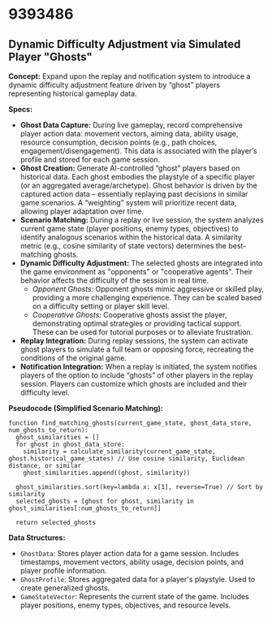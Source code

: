 # 9393486

## Dynamic Difficulty Adjustment via Simulated Player "Ghosts"

**Concept:** Expand upon the replay and notification system to introduce a dynamic difficulty adjustment feature driven by “ghost” players representing historical gameplay data.

**Specs:**

*   **Ghost Data Capture:** During live gameplay, record comprehensive player action data: movement vectors, aiming data, ability usage, resource consumption, decision points (e.g., path choices, engagement/disengagement). This data is associated with the player’s profile and stored for each game session.
*   **Ghost Creation:**  Generate AI-controlled “ghost” players based on historical data. Each ghost embodies the playstyle of a specific player (or an aggregated average/archetype). Ghost behavior is driven by the captured action data – essentially replaying past decisions in similar game scenarios.  A “weighting” system will prioritize recent data, allowing player adaptation over time.
*   **Scenario Matching:** During a replay or live session, the system analyzes current game state (player positions, enemy types, objectives) to identify analogous scenarios within the historical data.  A similarity metric (e.g., cosine similarity of state vectors) determines the best-matching ghosts.
*   **Dynamic Difficulty Adjustment:**  The selected ghosts are integrated into the game environment as "opponents" or "cooperative agents". Their behavior affects the difficulty of the session in real time. 
    *   *Opponent Ghosts:*  Opponent ghosts mimic aggressive or skilled play, providing a more challenging experience. They can be scaled based on a difficulty setting or player skill level.
    *   *Cooperative Ghosts:* Cooperative ghosts assist the player, demonstrating optimal strategies or providing tactical support. These can be used for tutorial purposes or to alleviate frustration.
*   **Replay Integration:**  During replay sessions, the system can activate ghost players to simulate a full team or opposing force, recreating the conditions of the original game.
*   **Notification Integration:**  When a replay is initiated, the system notifies players of the option to include “ghosts” of other players in the replay session. Players can customize which ghosts are included and their difficulty level.

**Pseudocode (Simplified Scenario Matching):**

```
function find_matching_ghosts(current_game_state, ghost_data_store, num_ghosts_to_return):
  ghost_similarities = []
  for ghost in ghost_data_store:
    similarity = calculate_similarity(current_game_state, ghost.historical_game_states) // Use cosine similarity, Euclidean distance, or similar
    ghost_similarities.append((ghost, similarity))

  ghost_similarities.sort(key=lambda x: x[1], reverse=True) // Sort by similarity
  selected_ghosts = [ghost for ghost, similarity in ghost_similarities[:num_ghosts_to_return]]

  return selected_ghosts
```

**Data Structures:**

*   `GhostData`: Stores player action data for a game session. Includes timestamps, movement vectors, ability usage, decision points, and player profile information.
*   `GhostProfile`: Stores aggregated data for a player's playstyle. Used to create generalized ghosts.
*   `GameStateVector`: Represents the current state of the game. Includes player positions, enemy types, objectives, and resource levels.